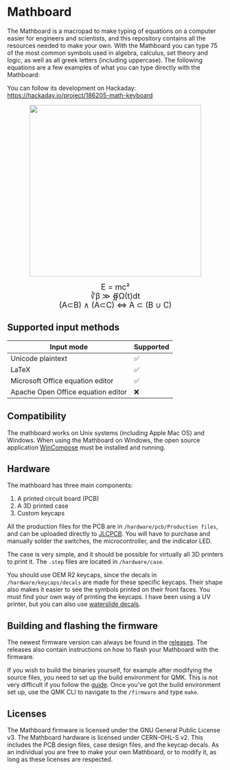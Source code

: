 # Mathboard

The Mathboard is a macropad to make typing of equations on a computer easier for engineers and scientists, and this repository contains all the resources needed to make your own. With the Mathboard you can type 75 of the most common symbols used in algebra, calculus, set theory and logic, as well as all greek letters (including uppercase). The following equations are a few examples of what you can type directly with the Mathboard:

You can follow its development on Hackaday: https://hackaday.io/project/186205-math-keyboard
<p align="center">
<img src="https://cdn.hackaday.io/images/1746721664193689607.jpg" width="400">
</p>

<p style="text-align: center;"><font size="4"> 
E = mc²<br>
∛β ≫ ∯Ω(t)dt<br>
(A⊂B) ∧ (A⊂C) ⇔ A ⊂ (B ∪ C)
</font> </p>

## Supported input methods
| Input mode                         | Supported |
|------------------------------------|-----------|
| Unicode plaintext                  | ✅        |
| LaTeX                              | ✅        |
| Microsoft Office equation editor   | ✅        |
| Apache Open Office equation editor | ❌        |

## Compatibility
The mathboard works on Unix systems (including Apple Mac OS) and Windows.
When using the Mathboard on Windows, the open source application [WinCompose](https://github.com/samhocevar/wincompose) 
must be installed and running.

## Hardware
The mathboard has three main components:

1) A printed circuit board (PCB)
2) A 3D printed case
3) Custom keycaps

All the production files for the PCB are in `/hardware/pcb/Production files`, and can be uploaded directly to [JLCPCB](https://jlcpcb.com). You will have to purchase and manually solder the switches, the microcontroller, and the indicator LED.

The case is very simple, and it should be possible for virtually all 3D printers to print it. The `.step` files are located in `/hardware/case`.

You should use OEM R2 keycaps, since the decals in `/hardware/keycaps/decals` are made for these specific keycaps. Their
shape also makes it easier to see the symbols printed on their front faces. You must find your own way of printing the keycaps. I have been using a UV printer, but you can also use [waterslide decals](https://www.reddit.com/r/MechanicalKeyboards/comments/nncx59/how_to_diy_custom_print_keycaps_using_waterslide/).

## Building and flashing the firmware
The newest firmware version can always be found in the [releases](https://github.com/nup002/Mathboard/releases). The releases also contain 
instructions on how to flash your Mathboard with the firmware.

If you wish to build the binaries yourself, for example after modifying the source files, you need to set up the 
build environment for QMK. This is not very difficult if you follow the 
[guide](https://docs.qmk.fm/#/newbs_getting_started). Once you've got the build environment set up, use the QMK CLI to
navigate to the `/firmware` and type `make`. 

## Licenses
The Mathboard firmware is licensed under the GNU General Public License v3. The Mathboard hardware is licensed under CERN-OHL-S v2. This includes the PCB design files, case design files, and the keycap decals. As an individual you are free to make your own Mathboard, or to modify it, as long as these licenses are respected.